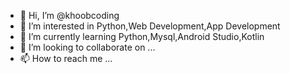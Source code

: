- 👋 Hi, I’m @khoobcoding
- 👀 I’m interested in Python,Web Development,App Development
- 🌱 I’m currently learning Python,Mysql,Android Studio,Kotlin
- 💞️ I’m looking to collaborate on ...
- 📫 How to reach me ...

<!---
khoobcoding/khoobcoding is a ✨ special ✨ repository because its `README.md` (this file) appears on your GitHub profile.
You can click the Preview link to take a look at your changes.
--->
